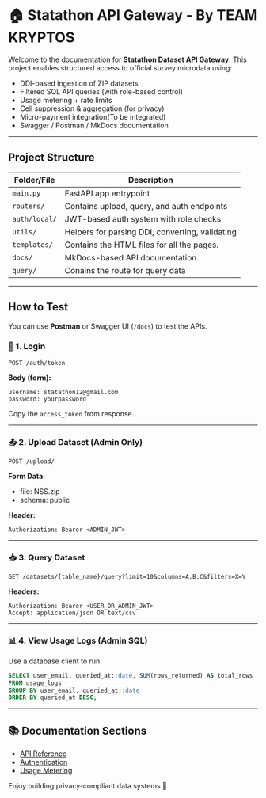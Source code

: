 # 🏠 Statathon API Gateway - By TEAM KRYPTOS

Welcome to the documentation for  **Statathon Dataset API Gateway**.
This project enables structured access to official survey microdata using:

* DDI-based ingestion of ZIP datasets
* Filtered SQL API queries (with role-based control)
* Usage metering + rate limits
* Cell suppression & aggregation (for privacy)
* Micro-payment integration(To be integrated)
* Swagger / Postman / MkDocs documentation

---

## Project Structure

| Folder/File   | Description                                     |
| ------------- | ----------------------------------------------- |
| `main.py`     | FastAPI app entrypoint                          |
| `routers/`    | Contains upload, query, and auth endpoints      |
| `auth/local/` | JWT-based auth system with role checks          |
| `utils/`      | Helpers for parsing DDI, converting, validating |
| `templates/`  | Contains the HTML files for all the pages.      |
| `docs/`       | MkDocs-based API documentation                  |
| `query/`      | Conains the route for query data                |

---

## How to Test

You can use **Postman** or Swagger UI (`/docs`) to test the APIs.

### 🔑 1. Login

```http
POST /auth/token
```

**Body (form):**

```
username: statathon12@gmail.com
password: yourpassword
```

Copy the `access_token` from response.

---

### 📤 2. Upload Dataset (Admin Only)

```http
POST /upload/
```

**Form Data:**

* file: NSS.zip
* schema: public

**Header:**

```
Authorization: Bearer <ADMIN_JWT>
```

---

### 📥 3. Query Dataset

```http
GET /datasets/{table_name}/query?limit=10&columns=A,B,C&filters=X=Y
```

**Headers:**

```
Authorization: Bearer <USER_OR_ADMIN_JWT>
Accept: application/json OR text/csv
```

---

### 📊 4. View Usage Logs (Admin SQL)

Use a database client to run:

```sql
SELECT user_email, queried_at::date, SUM(rows_returned) AS total_rows
FROM usage_logs
GROUP BY user_email, queried_at::date
ORDER BY queried_at DESC;
```

---

## 📚 Documentation Sections

* [API Reference](api.md)
* [Authentication](auth.md)
* [Usage Metering](usage.md)

Enjoy building privacy-compliant data systems 🚀
